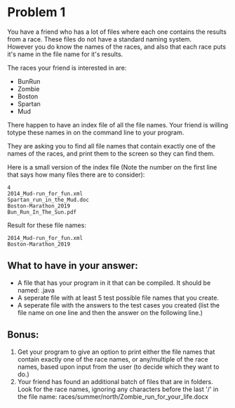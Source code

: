 # Problem 1

You have a friend who has a lot of files where each one contains the results from a race.  These files do not have a standard naming system.  
However you do know the names of the races, and also that each race puts it's name in the file name for it's results.

The races your friend is interested in are:
* BunRun
* Zombie
* Boston
* Spartan
* Mud

There happen to have an index file of all the file names.  Your friend is willing totype these names in on the command line to your program.  

They are asking you to find all file names that contain exactly one of the names of the races, and print them to the screen so they can find them.

Here is a small version of the index file (Note the number on the first line that says how many files there are to consider):

~~~
4
2014_Mud-run_for_fun.xml
Spartan_run_in_the_Mud.doc
Boston-Marathon_2019
Bun_Run_In_The_Sun.pdf
~~~

Result for these file names:

~~~
2014_Mud-run_for_fun.xml
Boston-Marathon_2019
~~~

## What to have in your answer:
* A file that has your program in it that can be compiled.   It should be named: <class name>.java
* A seperate file with at least 5 test possible file names that you create.
* A seperate file with the answers to the test cases you created (list the file name on one line and then the answer on the following line.)


## Bonus:
1.  Get your program to give an option to print either the file names that contain exactly one of the race names, or any/multiple of the race names, based upon input from the user (to decide which they want to do.)
2.  Your friend has found an additional batch of files that are in folders.  Look for the race names, ignoring any characters before the last '/' in the file name:
races/summer/north/Zombie_run_for_your_life.docx
